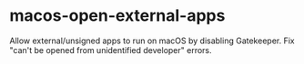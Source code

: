 # macos-open-external-apps
Allow external/unsigned apps to run on macOS by disabling Gatekeeper. Fix "can't be opened from unidentified developer" errors.
